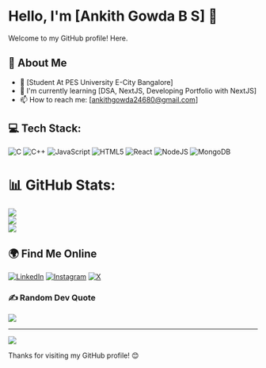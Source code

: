 # Hello, I'm [Ankith Gowda B S] 👋

Welcome to my GitHub profile! Here.

## 🧐 About Me
- 💼 [Student At PES University E-City Bangalore]
- 🌱 I'm currently learning [DSA, NextJS, Developing Portfolio with NextJS]
- 📫 How to reach me: [ankithgowda24680@gmail.com]

## 💻 Tech Stack:
![C](https://img.shields.io/badge/c-%2300599C.svg?style=for-the-badge&logo=c&logoColor=white) 
![C++](https://img.shields.io/badge/c++-%2300599C.svg?style=for-the-badge&logo=c%2B%2B&logoColor=white) 
![JavaScript](https://img.shields.io/badge/javascript-%23323330.svg?style=for-the-badge&logo=javascript&logoColor=%23F7DF1E) 
![HTML5](https://img.shields.io/badge/html5-%23E34F26.svg?style=for-the-badge&logo=html5&logoColor=white)
![React](https://img.shields.io/badge/react-%2320232a.svg?style=for-the-badge&logo=react&logoColor=%2361DAFB) 
![NodeJS](https://img.shields.io/badge/node.js-6DA55F?style=for-the-badge&logo=node.js&logoColor=white) 
![MongoDB](https://img.shields.io/badge/MongoDB-%234ea94b.svg?style=for-the-badge&logo=mongodb&logoColor=white)

# 📊 GitHub Stats:
![](https://github-readme-stats.vercel.app/api?username=Prajwal246800&theme=highcontrast&hide_border=false&include_all_commits=false&count_private=false)<br/>
![](https://github-readme-streak-stats.herokuapp.com/?user=Prajwal246800&theme=highcontrast&hide_border=false)<br/>
![](https://github-readme-stats.vercel.app/api/top-langs/?username=Prajwal246800&theme=highcontrast&hide_border=false&include_all_commits=false&count_private=false&layout=compact)

## 🌍 Find Me Online
[![LinkedIn](https://img.shields.io/badge/LinkedIn-%230077B5.svg?logo=linkedin&logoColor=white)](https://www.linkedin.com/in/ankith-gowda-b-s-5b4bb52a8/)
[![Instagram](https://img.shields.io/badge/Instagram-%23E4405F.svg?logo=Instagram&logoColor=white)](https://www.instagram.com/prajwal_246800/) 
[![X](https://img.shields.io/badge/X-black.svg?logo=X&logoColor=white)](https://twitter.com/prajwalbs24680) 

### ✍️ Random Dev Quote
![](https://quotes-github-readme.vercel.app/api?type=horizontal&theme=radical)

---
[![](https://visitcount.itsvg.in/api?id=Prajwal246800&icon=0&color=0)](https://visitcount.itsvg.in)

Thanks for visiting my GitHub profile! 😊
